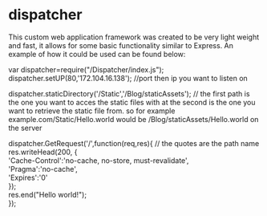 # dispatcher
This custom web application framework was created to be very light weight and fast, it allows for some basic functionality similar to Express. An example of how it could be used can be found below:

var dispatcher=require("/Dispatcher/index.js");<br>
dispatcher.setUP(80,'172.104.16.138'); //port then ip you want to listen on

dispatcher.staticDirectory('/Static','/Blog/staticAssets'); // the first path is the one you want to acces the static files with at the second is the one you want to retrieve the static file from. so for example example.com/Static/Hello.world would be /Blog/staticAssets/Hello.world on the server

dispatcher.GetRequest('/',function(req,res){ // the quotes are the path name<br>
    res.writeHead(200, {<br>
        'Cache-Control':'no-cache, no-store, must-revalidate',<br>
        'Pragma':'no-cache',<br>
        'Expires':'0'<br>
    });<br>
    res.end("<html><body>Hello world!</body></html>"); <br>
});
